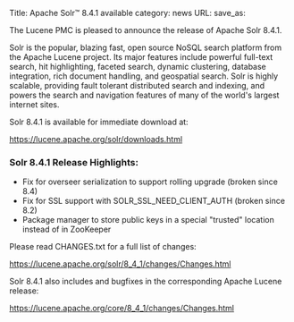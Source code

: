 Title: Apache Solr™ 8.4.1 available
category: news
URL: 
save_as: 

The Lucene PMC is pleased to announce the release of Apache Solr 8.4.1.

Solr is the popular, blazing fast, open source NoSQL search platform from the Apache Lucene project. Its major features include powerful full-text search, hit highlighting, faceted search, dynamic clustering, database integration, rich document handling, and geospatial search. Solr is highly scalable, providing fault tolerant distributed search and indexing, and powers the search and navigation features of many of the world's largest internet sites.

Solr 8.4.1 is available for immediate download at:

  <https://lucene.apache.org/solr/downloads.html>

### Solr 8.4.1 Release Highlights:

  * Fix for overseer serialization to support rolling upgrade (broken since 8.4)
  * Fix for SSL support with SOLR_SSL_NEED_CLIENT_AUTH (broken since 8.2)
  * Package manager to store public keys in a special "trusted" location instead of in ZooKeeper

Please read CHANGES.txt for a full list of changes:

  <https://lucene.apache.org/solr/8_4_1/changes/Changes.html>

Solr 8.4.1 also includes  and bugfixes in the corresponding Apache Lucene release:

  <https://lucene.apache.org/core/8_4_1/changes/Changes.html>